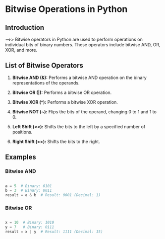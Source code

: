 # Bitwise Operations in Python

## Introduction

==>> Bitwise operators in Python are used to perform operations on individual bits of 
     binary numbers. These operators include bitwise AND, OR, XOR, and more.

## List of Bitwise Operators

1. **Bitwise AND (&):** Performs a bitwise AND operation on the binary representations of 
                        the operands.

2. **Bitwise OR (|):** Performs a bitwise OR operation.

3. **Bitwise XOR (^):** Performs a bitwise XOR operation.

4. **Bitwise NOT (~):** Flips the bits of the operand, changing 0 to 1 and 1 to 0.

5. **Left Shift (<<):** Shifts the bits to the left by a specified number of positions.

6. **Right Shift (>>):** Shifts the bits to the right.

## Examples

### Bitwise AND

```python

a = 5  # Binary: 0101
b = 3  # Binary: 0011
result = a & b  # Result: 0001 (Decimal: 1)

```

### Bitwise OR

```python

x = 10  # Binary: 1010
y = 7   # Binary: 0111
result = x | y  # Result: 1111 (Decimal: 15)

```